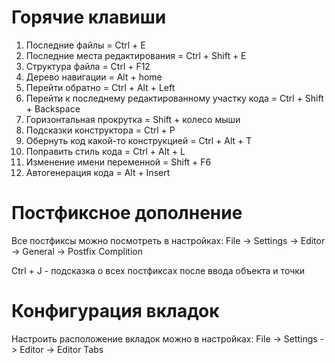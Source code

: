# Горячие клавиши

1. Последние файлы = Ctrl + Е
2. Последние места редактирования = Ctrl + Shift + E
3. Структура файла = Ctrl + F12
4. Дерево навигации = Alt + home
5. Перейти обратно = Ctrl + Alt + Left
6. Перейти к последнему редактированному участку кода = Ctrl + Shift + Backspace
7. Горизонтальная прокрутка = Shift + колесо мыши
8. Подсказки конструктора = Ctrl + Р
9. Обернуть код какой-то конструкцией = Ctrl + Alt + T
10. Поправить стиль кода = Ctrl + Alt + L
11. Изменение имени переменной = Shift + F6
12. Автогенерация кода = Alt + Insert

# Постфиксное дополнение

Все постфиксы можно посмотреть в настройках:
File -> Settings -> Editor -> General -> Postfix Complition

Ctrl + J - подсказка о всех постфиксах после ввода объекта и точки

# Конфигурация вкладок

Настроить расположение вкладок можно в настройках:
File -> Settings -> Editor -> Editor Tabs 
